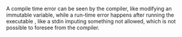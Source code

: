 A compile time error can be seen by the compiler, like modifying an immutable variable, while a run-time error happens after running the executable , like a stdin imputing something not allowed, which is not possible to foresee from the compiler. 